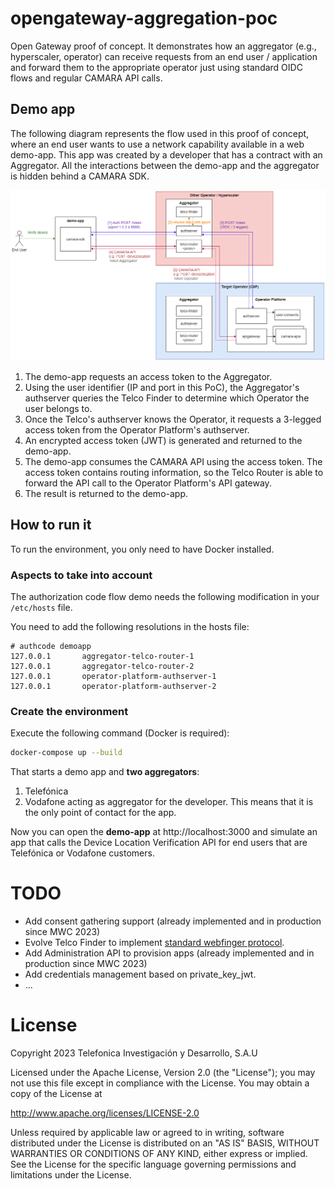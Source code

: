 # opengateway-aggregation-poc

Open Gateway proof of concept. It demonstrates how an aggregator (e.g., hyperscaler, operator) can receive requests from an end user / application and forward them to the appropriate operator just using standard OIDC flows and regular CAMARA API calls.

## Demo app

The following diagram represents the flow used in this proof of concept, where an end user wants to use a network capability available in a web demo-app. This app was created by a developer that has a contract with an Aggregator. All the interactions between the demo-app and the aggregator is hidden behind a CAMARA SDK.

![aggregation architecture](./docs/architecture-poc.png)

1. The demo-app requests an access token to the Aggregator.
2. Using the user identifier (IP and port in this PoC), the Aggregator's authserver queries the Telco Finder to determine which Operator the user belongs to.
3. Once the Telco's authserver knows the Operator, it requests a 3-legged access token from the Operator Platform's authserver.
4. An encrypted access token (JWT) is generated and returned to the demo-app.
5. The demo-app consumes the CAMARA API using the access token. The access token contains routing information, so the Telco Router is able to forward the API call to the Operator Platform's API gateway.
6. The result is returned to the demo-app.

## How to run it

To run the environment, you only need to have Docker installed.

### Aspects to take into account

The authorization code flow demo needs the following modification in your ```/etc/hosts``` file.

You need to add the following resolutions in the hosts file:

```
# authcode demoapp
127.0.0.1       aggregator-telco-router-1
127.0.0.1       aggregator-telco-router-2
127.0.0.1       operator-platform-authserver-1
127.0.0.1       operator-platform-authserver-2
```

### Create the environment

Execute the following command (Docker is required):

```sh
docker-compose up --build
```

That starts a demo app and **two aggregators**:
1. Telefónica
2. Vodafone acting as aggregator for the developer. This means that it is the only point of contact for the app.

Now you can open the **demo-app** at http://localhost:3000 and simulate an app that calls the Device Location Verification API for end users that are Telefónica or Vodafone customers.

# TODO

- Add consent gathering support (already implemented and in production since MWC 2023)
- Evolve Telco Finder to implement [standard webfinger protocol](https://www.rfc-editor.org/rfc/rfc7033#section-3.1).
- Add Administration API to provision apps (already implemented and in production since MWC 2023)
- Add credentials management based on private_key_jwt.
- ...

# License

Copyright 2023 Telefonica Investigación y Desarrollo, S.A.U

Licensed under the Apache License, Version 2.0 (the "License"); you may not use this file except in compliance with the License. You may obtain a copy of the License at

http://www.apache.org/licenses/LICENSE-2.0

Unless required by applicable law or agreed to in writing, software distributed under the License is distributed on an "AS IS" BASIS, WITHOUT WARRANTIES OR CONDITIONS OF ANY KIND, either express or implied. See the License for the specific language governing permissions and limitations under the License.
